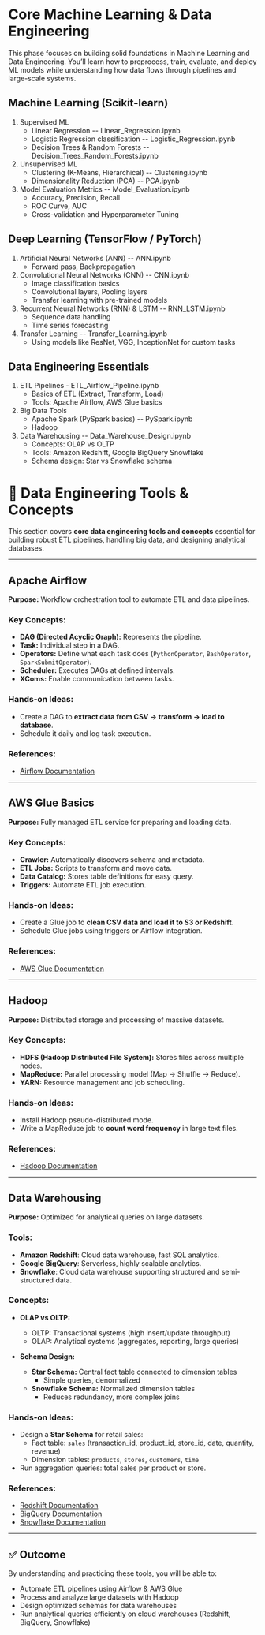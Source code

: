 # Core Machine Learning & Data Engineering

This phase focuses on building solid foundations in Machine Learning and Data Engineering.
You’ll learn how to preprocess, train, evaluate, and deploy ML models while understanding how data flows through pipelines and large-scale systems.

## Machine Learning (Scikit-learn)
1. Supervised ML
    - Linear Regression -- Linear_Regression.ipynb
    - Logistic Regression classification -- Logistic_Regression.ipynb
    - Decision Trees & Random Forests -- Decision_Trees_Random_Forests.ipynb
2. Unsupervised ML
    - Clustering (K-Means, Hierarchical) -- Clustering.ipynb
    - Dimensionality Reduction (PCA) -- PCA.ipynb
3. Model Evaluation Metrics -- Model_Evaluation.ipynb
    - Accuracy, Precision, Recall
    - ROC Curve, AUC
    - Cross-validation and Hyperparameter Tuning

## Deep Learning (TensorFlow / PyTorch)
1. Artificial Neural Networks (ANN) -- ANN.ipynb
    - Forward pass, Backpropagation
2. Convolutional Neural Networks (CNN) -- CNN.ipynb
    - Image classification basics
    - Convolutional layers, Pooling layers
    - Transfer learning with pre-trained models
3. Recurrent Neural Networks (RNN) & LSTM -- RNN_LSTM.ipynb
    - Sequence data handling    
    - Time series forecasting
4. Transfer Learning -- Transfer_Learning.ipynb
    - Using models like ResNet, VGG, InceptionNet for custom tasks

## Data Engineering Essentials
1. ETL Pipelines - ETL_Airflow_Pipeline.ipynb
    - Basics of ETL (Extract, Transform, Load)
    - Tools: Apache Airflow, AWS Glue basics
2. Big Data Tools
    - Apache Spark (PySpark basics) -- PySpark.ipynb
    - Hadoop
3. Data Warehousing -- Data_Warehouse_Design.ipynb
    - Concepts: OLAP vs OLTP
    - Tools: Amazon Redshift, Google BigQuery Snowflake
    - Schema design: Star vs Snowflake schema

# 📂 Data Engineering Tools & Concepts

This section covers **core data engineering tools and concepts** essential for building robust ETL pipelines, handling big data, and designing analytical databases.  

---

## **Apache Airflow**
**Purpose:** Workflow orchestration tool to automate ETL and data pipelines.  

### Key Concepts:
- **DAG (Directed Acyclic Graph):** Represents the pipeline.  
- **Task:** Individual step in a DAG.  
- **Operators:** Define what each task does (`PythonOperator`, `BashOperator`, `SparkSubmitOperator`).  
- **Scheduler:** Executes DAGs at defined intervals.  
- **XComs:** Enable communication between tasks.  

### Hands-on Ideas:
- Create a DAG to **extract data from CSV → transform → load to database**.  
- Schedule it daily and log task execution.  

### References:
- [Airflow Documentation](https://airflow.apache.org/docs/)

---

## **AWS Glue Basics**
**Purpose:** Fully managed ETL service for preparing and loading data.  

### Key Concepts:
- **Crawler:** Automatically discovers schema and metadata.  
- **ETL Jobs:** Scripts to transform and move data.  
- **Data Catalog:** Stores table definitions for easy query.  
- **Triggers:** Automate ETL job execution.  

### Hands-on Ideas:
- Create a Glue job to **clean CSV data and load it to S3 or Redshift**.  
- Schedule Glue jobs using triggers or Airflow integration.  

### References:
- [AWS Glue Documentation](https://docs.aws.amazon.com/glue/latest/dg/what-is-glue.html)

---

## **Hadoop**
**Purpose:** Distributed storage and processing of massive datasets.  

### Key Concepts:
- **HDFS (Hadoop Distributed File System):** Stores files across multiple nodes.  
- **MapReduce:** Parallel processing model (Map → Shuffle → Reduce).  
- **YARN:** Resource management and job scheduling.  

### Hands-on Ideas:
- Install Hadoop pseudo-distributed mode.  
- Write a MapReduce job to **count word frequency** in large text files.  

### References:
- [Hadoop Documentation](https://hadoop.apache.org/docs/stable/)

---

## **Data Warehousing**
**Purpose:** Optimized for analytical queries on large datasets.  

### Tools:
- **Amazon Redshift**: Cloud data warehouse, fast SQL analytics.  
- **Google BigQuery**: Serverless, highly scalable analytics.  
- **Snowflake**: Cloud data warehouse supporting structured and semi-structured data.  

### Concepts:
- **OLAP vs OLTP:**  
  - OLTP: Transactional systems (high insert/update throughput)  
  - OLAP: Analytical systems (aggregates, reporting, large queries)  

- **Schema Design:**  
  - **Star Schema:** Central fact table connected to dimension tables  
    - Simple queries, denormalized  
  - **Snowflake Schema:** Normalized dimension tables  
    - Reduces redundancy, more complex joins  

### Hands-on Ideas:
- Design a **Star Schema** for retail sales:  
  - Fact table: `sales` (transaction_id, product_id, store_id, date, quantity, revenue)  
  - Dimension tables: `products`, `stores`, `customers`, `time`  
- Run aggregation queries: total sales per product or store.  

### References:
- [Redshift Documentation](https://docs.aws.amazon.com/redshift/latest/dg/welcome.html)  
- [BigQuery Documentation](https://cloud.google.com/bigquery/docs)  
- [Snowflake Documentation](https://docs.snowflake.com/)

---

## ✅ Outcome
By understanding and practicing these tools, you will be able to:
- Automate ETL pipelines using Airflow & AWS Glue  
- Process and analyze large datasets with Hadoop  
- Design optimized schemas for data warehouses  
- Run analytical queries efficiently on cloud warehouses (Redshift, BigQuery, Snowflake)
